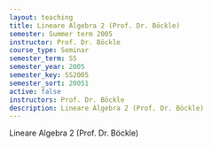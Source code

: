 ```yaml
---
layout: teaching
title: Lineare Algebra 2 (Prof. Dr. Böckle)
semester: Summer term 2005
instructor: Prof. Dr. Böckle
course_type: Seminar
semester_term: SS
semester_year: 2005
semester_key: SS2005
semester_sort: 20051
active: false
instructors: Prof. Dr. Böckle
description: Lineare Algebra 2 (Prof. Dr. Böckle)
---
```


Lineare Algebra 2 (Prof. Dr. Böckle)

